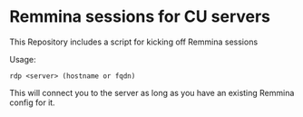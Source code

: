 # Remmina sessions for CU servers

This Repository includes a script for kicking off Remmina sessions

Usage:

```
rdp <server> (hostname or fqdn)
```

This will connect you to the server as long as you have an existing Remmina config for it.